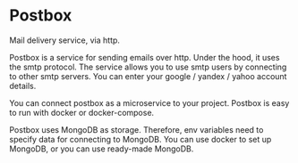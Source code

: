
# Postbox

Mail delivery service, via http.

Postbox is a service for sending emails over http. Under the hood, it uses the smtp protocol. The service allows you to use smtp users by connecting to other smtp servers. You can enter your google / yandex / yahoo account details.

You can connect postbox as a microservice to your project. Postbox is easy to run with docker or docker-compose.

Postbox uses MongoDB as storage. Therefore, env variables need to specify data for connecting to MongoDB. You can use docker to set up MongoDB, or you can use ready-made MongoDB.
